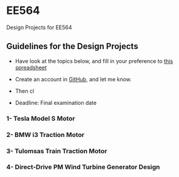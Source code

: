 # EE564
Design Projects for EE564

## Guidelines for the Design Projects


- Have look at the topics below, and fill in your preference to [this spreadsheet](https://docs.google.com/spreadsheets/d/173FqykIj7HfWxBJXid-JUIKdqOeXsMr1O3MJ19IN08g/edit?usp=sharing)
- Create an account in [GitHub](https://github.com/), and let me know.
- Then cl

- Deadline: Final examination date

### 1- Tesla Model S Motor
### 2- BMW i3 Traction Motor
### 3- Tulomsas Train Traction Motor
### 4- Direct-Drive PM Wind Turbine Generator Design




 
